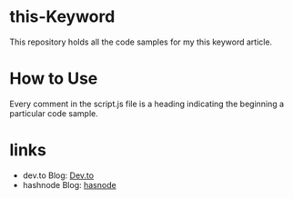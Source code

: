 # this-Keyword
This repository holds all the code samples for my this keyword article.

# How to Use
Every comment in the script.js file is a heading indicating the beginning a particular code sample.

# links
- dev.to Blog: [Dev.to](https://dev.to/aahil13)
- hashnode Blog: [hasnode](https://hashnode.com/@Aahil)
